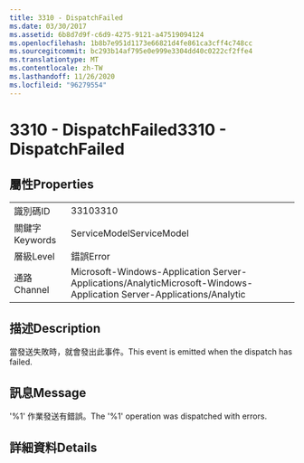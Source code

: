 ```yaml
---
title: 3310 - DispatchFailed
ms.date: 03/30/2017
ms.assetid: 6b8d7d9f-c6d9-4275-9121-a47519094124
ms.openlocfilehash: 1b8b7e951d1173e66821d4fe861ca3cff4c748cc
ms.sourcegitcommit: bc293b14af795e0e999e3304dd40c0222cf2ffe4
ms.translationtype: MT
ms.contentlocale: zh-TW
ms.lasthandoff: 11/26/2020
ms.locfileid: "96279554"
---
```

# <a name="3310---dispatchfailed"></a><span data-ttu-id="aeb25-102">3310 - DispatchFailed</span><span class="sxs-lookup"><span data-stu-id="aeb25-102">3310 - DispatchFailed</span></span>

## <a name="properties"></a><span data-ttu-id="aeb25-103">屬性</span><span class="sxs-lookup"><span data-stu-id="aeb25-103">Properties</span></span>  
  
|||  
|-|-|  
|<span data-ttu-id="aeb25-104">識別碼</span><span class="sxs-lookup"><span data-stu-id="aeb25-104">ID</span></span>|<span data-ttu-id="aeb25-105">3310</span><span class="sxs-lookup"><span data-stu-id="aeb25-105">3310</span></span>|  
|<span data-ttu-id="aeb25-106">關鍵字</span><span class="sxs-lookup"><span data-stu-id="aeb25-106">Keywords</span></span>|<span data-ttu-id="aeb25-107">ServiceModel</span><span class="sxs-lookup"><span data-stu-id="aeb25-107">ServiceModel</span></span>|  
|<span data-ttu-id="aeb25-108">層級</span><span class="sxs-lookup"><span data-stu-id="aeb25-108">Level</span></span>|<span data-ttu-id="aeb25-109">錯誤</span><span class="sxs-lookup"><span data-stu-id="aeb25-109">Error</span></span>|  
|<span data-ttu-id="aeb25-110">通路</span><span class="sxs-lookup"><span data-stu-id="aeb25-110">Channel</span></span>|<span data-ttu-id="aeb25-111">Microsoft-Windows-Application Server-Applications/Analytic</span><span class="sxs-lookup"><span data-stu-id="aeb25-111">Microsoft-Windows-Application Server-Applications/Analytic</span></span>|  
  
## <a name="description"></a><span data-ttu-id="aeb25-112">描述</span><span class="sxs-lookup"><span data-stu-id="aeb25-112">Description</span></span>  

 <span data-ttu-id="aeb25-113">當發送失敗時，就會發出此事件。</span><span class="sxs-lookup"><span data-stu-id="aeb25-113">This event is emitted when the dispatch has failed.</span></span>  
  
## <a name="message"></a><span data-ttu-id="aeb25-114">訊息</span><span class="sxs-lookup"><span data-stu-id="aeb25-114">Message</span></span>  

 <span data-ttu-id="aeb25-115">'%1' 作業發送有錯誤。</span><span class="sxs-lookup"><span data-stu-id="aeb25-115">The '%1' operation was dispatched with errors.</span></span>  
  
## <a name="details"></a><span data-ttu-id="aeb25-116">詳細資料</span><span class="sxs-lookup"><span data-stu-id="aeb25-116">Details</span></span>
